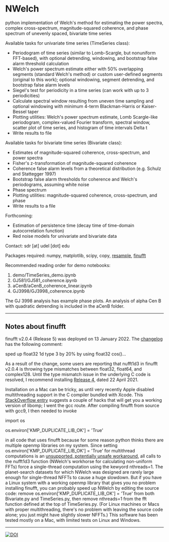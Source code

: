 # NWelch
python implementation of Welch's method for estimating the power spectra, complex cross-spectrum, magnitude-squared coherence, and phase spectrum of unevenly spaced, bivariate time series

Available tasks for univariate time series (TimeSeries class):

- Periodogram of time series (similar to Lomb-Scargle, but nonuniform FFT-based), with optional detrending, windowing, and bootstrap false alarm threshold calculation
- Welch's power spectrum estimate either with 50% overlapping segments (standard Welch's method) or custom user-defined segments (original to this work); optional windowing, segment detrending, and bootstrap false alarm levels 
- Siegel's test for periodicity in a time series (can work with up to 3 periodicities)
- Calculate spectral window resulting from uneven time sampling and optional windowing with minimum 4-term Blackman-Harris or Kaiser-Bessel taper
- Plotting utilities: Welch's power spectrum estimate, Lomb Scargle-like periodogram, complex-valued Fourier transform, spectral window, scatter plot of time series, and histogram of time intervals Delta t
- Write results to file

Available tasks for bivariate time series (Bivariate class):

- Estimates of magnitude-squared coherence, cross-spectrum, and power spectra
- Fisher's z-transformation of magnitude-squared coherence
- Coherence false alarm levels from a theoretical distribution (e.g. Schulz and Stattegger 1997)
- Bootstrap false alarm thresholds for coherence and Welch's periodograms, assuming white noise
- Phase spectrum
- Plotting utilities: magnitude-squared coherence, cross-spectrum, and phase
- Write results to a file

Forthcoming:

- Estimation of persistence time (decay time of time-domain autocorrelation function)
- Red noise models for univariate and bivariate data

Contact: sdr [at] udel [dot] edu

Packages required: numpy, matplotlib, scipy, copy, [resample](https://pypi.org/project/resample/), [finufft](https://finufft.readthedocs.io/en/latest/index.html) 

Recommended reading order for demo notebooks:

1. demo/TimeSeries\_demo.ipynb
2. GJ581/GJ581\_coherence.ipynb
3. aCenB/aCenB\_coherence\_linear.ipynb
4. GJ3998/GJ3998\_coherence.ipynb

The GJ 3998 analysis has example phase plots. An analysis of
alpha Cen B with quadratic detrending is included in the aCenB
folder.

---

## Notes about finufft

finufft v2.0.4 (Release 5) was deployed on 13 January 2022. The [changelog](https://finufft.readthedocs.io/en/latest/changelog.html) has the following comment:

sped up float32 1d type 3 by 20% by using float32 cos()...

As a result of the change, some users are reporting that nufft1d3 in finufft v2.0.4 is throwing type mismatches between float32, float64, and complex128. Until the type mismatch issue in the underlying C code is resolved, I recommend installing [Release 4](https://github.com/flatironinstitute/finufft/releases), dated 22 April 2021.

Installation on a Mac can be tricky, as until very recently Apple disabled multithreading support in the C compiler bundled with Xcode. This [StackOverflow entry](https://stackoverflow.com/questions/58344183/how-can-i-install-openmp-on-my-new-macbook-pro-with-mac-os-catalina) suggests a couple of hacks that will get you a working version of libomp; I went the gcc route. After compiling finufft from source with gcc9, I then needed to invoke 

import os

os.environ['KMP_DUPLICATE_LIB_OK'] = 'True'

in all code that uses finufft because for some reason python thinks there are multiple openmp libraries on my system. Since setting os.environ['KMP_DUPLICATE_LIB_OK'] = 'True' for multithread computations is an [unsupported, potentially unsafe workaround](https://stackoverflow.com/questions/20554074/sklearn-omp-error-15-when-fitting-models), all calls to the nufft1d3 function (NWelch's workhorse for calculating non-uniform FFTs) force a single-thread computation using the kewyord nthreads=1. The planet-search datasets for which NWelch was designed are rarely large enough for single-thread NFFTs to cause a huge slowdown. But if you have a Linux system with a working openmp library that gives you no problem installing finufft, you can probably speed up NWelch by editing the source code: remove os.environ['KMP_DUPLICATE_LIB_OK'] = 'True' from both Bivariate.py and TimeSeries.py, then remove nthreads=1 from the fft function defined at the top of TimeSeries.py. (For Linux machines or Macs with proper multithreading, there's no problem with leaving the source code alone; you just might have slightly slower NFFTs.) This software has been tested mostly on a Mac, with limited tests on Linux and Windows.

---

[![DOI](https://zenodo.org/badge/435631370.svg)](https://zenodo.org/badge/latestdoi/435631370)
